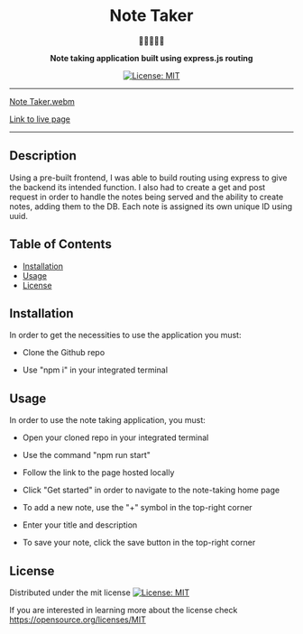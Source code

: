 <div align="center">
<h1 align="center"> Note Taker </h1>
  📝📝📝📝📝
<br>
  
<strong> Note taking application built using express.js routing </strong>

[![License: MIT](https://img.shields.io/badge/License-MIT-yellow.svg)](https://opensource.org/licenses/MIT)

</div>
<hr>

[Note Taker.webm](https://github.com/JamesxFarris/note-taker/assets/51385562/72bf55cf-146c-4da7-98e6-102493be5b2b)

<a href="https://jamesxfarris.github.io/note-taker/" >Link to live page<a>

<hr>

## Description

Using a pre-built frontend, I was able to build routing using express to give the backend its intended function. I also had to create a get and post request in order to handle the notes being served and the ability to create notes, adding them to the DB. Each note is assigned its own unique ID using uuid.

## Table of Contents

- [Installation](#installation)
- [Usage](#usage)
- [License](#license)

## Installation

In order to get the necessities to use the application you must:

- Clone the Github repo

- Use "npm i" in your integrated terminal
  
## Usage

In order to use the note taking application, you must:

- Open your cloned repo in your integrated terminal

- Use the command "npm run start"

- Follow the link to the page hosted locally

- Click "Get started" in order to navigate to the note-taking home page

- To add a new note, use the "+" symbol in the top-right corner

- Enter your title and description

- To save your note, click the save button in the top-right corner

## License

Distributed under the mit license [![License: MIT](https://img.shields.io/badge/License-MIT-yellow.svg)](https://opensource.org/licenses/MIT)

If you are interested in learning more about the license check https://opensource.org/licenses/MIT
